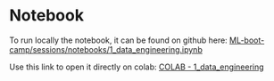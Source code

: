 # Notebook

To run locally the notebook, it can be found on github here: [ML-boot-camp/sessions/notebooks/1_data_engineering.ipynb](https://github.com/ML-boot-camp/sessions/blob/main/notebooks/1_data_engineering.ipynb)

Use this link to open it directly on colab: [COLAB - 1_data_engineering](https://githubtocolab.com/ML-boot-camp/sessions/blob/main/notebooks/1_data_engineering.ipynb)
